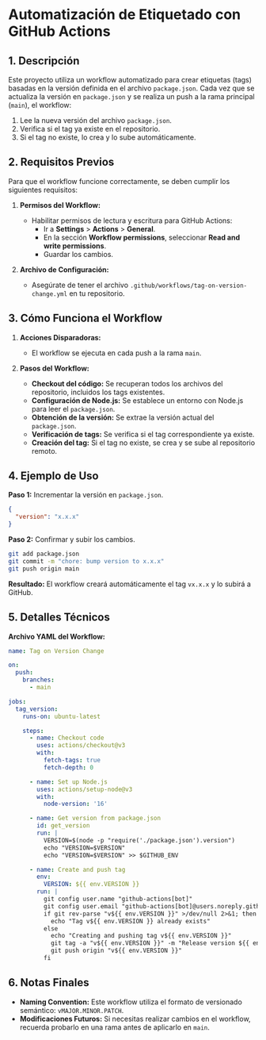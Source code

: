 # Automatización de Etiquetado con GitHub Actions

## 1. Descripción

Este proyecto utiliza un workflow automatizado para crear etiquetas (tags) basadas en la versión definida en el archivo `package.json`. Cada vez que se actualiza la versión en `package.json` y se realiza un push a la rama principal (`main`), el workflow:

1. Lee la nueva versión del archivo `package.json`.
2. Verifica si el tag ya existe en el repositorio.
3. Si el tag no existe, lo crea y lo sube automáticamente.

## 2. Requisitos Previos

Para que el workflow funcione correctamente, se deben cumplir los siguientes requisitos:

1. **Permisos del Workflow:**

   - Habilitar permisos de lectura y escritura para GitHub Actions:
     - Ir a **Settings** > **Actions** > **General**.
     - En la sección **Workflow permissions**, seleccionar **Read and write permissions**.
     - Guardar los cambios.

2. **Archivo de Configuración:**
   - Asegúrate de tener el archivo `.github/workflows/tag-on-version-change.yml` en tu repositorio.

## 3. Cómo Funciona el Workflow

1. **Acciones Disparadoras:**

   - El workflow se ejecuta en cada push a la rama `main`.

2. **Pasos del Workflow:**
   - **Checkout del código:** Se recuperan todos los archivos del repositorio, incluidos los tags existentes.
   - **Configuración de Node.js:** Se establece un entorno con Node.js para leer el `package.json`.
   - **Obtención de la versión:** Se extrae la versión actual del `package.json`.
   - **Verificación de tags:** Se verifica si el tag correspondiente ya existe.
   - **Creación del tag:** Si el tag no existe, se crea y se sube al repositorio remoto.

## 4. Ejemplo de Uso

**Paso 1:** Incrementar la versión en `package.json`.

```json
{
  "version": "x.x.x"
}
```

**Paso 2:** Confirmar y subir los cambios.

```bash
git add package.json
git commit -m "chore: bump version to x.x.x"
git push origin main
```

**Resultado:** El workflow creará automáticamente el tag `vx.x.x` y lo subirá a GitHub.

## 5. Detalles Técnicos

**Archivo YAML del Workflow:**

```yaml
name: Tag on Version Change

on:
  push:
    branches:
      - main

jobs:
  tag_version:
    runs-on: ubuntu-latest

    steps:
      - name: Checkout code
        uses: actions/checkout@v3
        with:
          fetch-tags: true
          fetch-depth: 0

      - name: Set up Node.js
        uses: actions/setup-node@v3
        with:
          node-version: '16'

      - name: Get version from package.json
        id: get_version
        run: |
          VERSION=$(node -p "require('./package.json').version")
          echo "VERSION=$VERSION"
          echo "VERSION=$VERSION" >> $GITHUB_ENV

      - name: Create and push tag
        env:
          VERSION: ${{ env.VERSION }}
        run: |
          git config user.name "github-actions[bot]"
          git config user.email "github-actions[bot]@users.noreply.github.com"
          if git rev-parse "v${{ env.VERSION }}" >/dev/null 2>&1; then
            echo "Tag v${{ env.VERSION }} already exists"
          else
            echo "Creating and pushing tag v${{ env.VERSION }}"
            git tag -a "v${{ env.VERSION }}" -m "Release version ${{ env.VERSION }} as per package.json"
            git push origin "v${{ env.VERSION }}"
          fi
```

## 6. Notas Finales

- **Naming Convention:** Este workflow utiliza el formato de versionado semántico: `vMAJOR.MINOR.PATCH`.
- **Modificaciones Futuros:** Si necesitas realizar cambios en el workflow, recuerda probarlo en una rama antes de aplicarlo en `main`.
